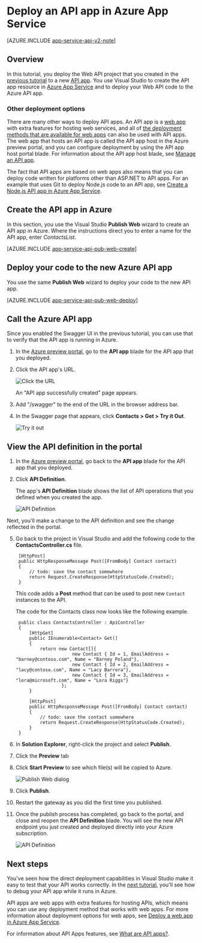 <properties 
    pageTitle="Deploy an API app in Azure App Service " 
    description="Learn how to deploy an API app project to your Azure subscription." 
    services="app-service\api" 
    documentationCenter=".net" 
    authors="bradygaster" 
    manager="wpickett" 
    editor="jimbe"/>

<tags 
    ms.service="app-service-api" 
    ms.workload="web" 
    ms.tgt_pltfrm="dotnet" 
    ms.devlang="na" 
    ms.topic="article" 
    ms.date="10/08/2015" 
    ms.author="tdykstra"/>

# Deploy an API app in Azure App Service 

[AZURE.INCLUDE [app-service-api-v2-note](../../includes/app-service-api-v2-note.md)]

## Overview

In this tutorial, you deploy the Web API project that you created in the [previous tutorial](app-service-dotnet-create-api-app.md) to a new [API app](app-service-api-apps-why-best-platform.md). You use Visual Studio to create the API app resource in [Azure App Service](../app-service/app-service-value-prop-what-is.md) and to deploy your Web API code to the Azure API app. 

### Other deployment options

There are many other ways to deploy API apps. An API app is a [web app](../app-service-web/app-service-web-overview.md) with extra features for hosting web services, and all of [the deployment methods that are available for web apps](../app-service-web/web-sites-deploy.md) can also be used with API apps. The web app that hosts an API app is called the API app host in the Azure preview portal, and you can configure deployment by using the API app host portal blade. For information about the API app host blade, see [Manage an API app](app-service-api-manage-in-portal.md).

The fact that API apps are based on web apps also means that you can deploy code written for platforms other than ASP.NET to API apps. For an example that uses Git to deploy Node.js code to an API app, see [Create a Node.js API app in Azure App Service](app-service-api-nodejs-api-app.md).
 
## <a id="provision"></a>Create the API app in Azure 

In this section, you use the Visual Studio **Publish Web** wizard to create an API app in Azure. Where the instructions direct you to enter a name for the API app, enter *ContactsList*.

[AZURE.INCLUDE [app-service-api-pub-web-create](../../includes/app-service-api-pub-web-create.md)]

## <a id="deploy"></a>Deploy your code to the new Azure API app

You use the same **Publish Web** wizard to deploy your code to the new API app.

[AZURE.INCLUDE [app-service-api-pub-web-deploy](../../includes/app-service-api-pub-web-deploy.md)]

## Call the Azure API app 

Since you enabled the Swagger UI in the previous tutorial, you can use that to verify that the API app is running in Azure.

1. In the [Azure preview portal](https://portal.azure.com), go to the **API app** blade for the API app that you deployed.

2. Click the API app's URL.

    ![Click the URL](./media/app-service-dotnet-deploy-api-app/clickurl.png)

    An "API app successfully created" page appears.

3. Add "/swagger" to the end of the URL in the browser address bar.

4. In the Swagger page that appears, click **Contacts > Get > Try it Out**.

    ![Try it out](./media/app-service-dotnet-deploy-api-app/swaggerui.png)

## View the API definition in the portal

1. In the [Azure preview portal](https://portal.azure.com), go back to the **API app** blade for the API app that you deployed.

4. Click **API Definition**. 
 
    The app's **API Definition** blade shows the list of API operations that you defined when you created the app. 

    ![API Definition](./media/app-service-dotnet-deploy-api-app/29-api-definition-v3.png)

Next, you'll make a change to the API definition and see the change reflected in the portal.

5. Go back to the project in Visual Studio and add the following code to the **ContactsController.cs** file.   

        [HttpPost]
        public HttpResponseMessage Post([FromBody] Contact contact)
        {
            // todo: save the contact somewhere
            return Request.CreateResponse(HttpStatusCode.Created);
        }

    This code adds a **Post** method that can be used to post new `Contact` instances to the API.

    The code for the Contacts class now looks like the following example.

        public class ContactsController : ApiController
        {
            [HttpGet]
            public IEnumerable<Contact> Get()
            {
                return new Contact[]{
                            new Contact { Id = 1, EmailAddress = "barney@contoso.com", Name = "Barney Poland"},
                            new Contact { Id = 2, EmailAddress = "lacy@contoso.com", Name = "Lacy Barrera"},
                            new Contact { Id = 3, EmailAddress = "lora@microsoft.com", Name = "Lora Riggs"}
                        };
            }
        
            [HttpPost]
            public HttpResponseMessage Post([FromBody] Contact contact)
            {
                // todo: save the contact somewhere
                return Request.CreateResponse(HttpStatusCode.Created);
            }
        }

7. In **Solution Explorer**, right-click the project and select **Publish**. 

9. Click the **Preview** tab

10. Click **Start Preview** to see which file(s) will be copied to Azure.  

    ![Publish Web dialog](./media/app-service-dotnet-deploy-api-app/39-re-publish-preview-step-v2.png)

11. Click **Publish**.

6. Restart the gateway as you did the first time you published.

12. Once the publish process has completed, go back to the portal, and close and reopen the **API Definition** blade. You will see the new API endpoint you just created and deployed directly into your Azure subscription.

    ![API Definition](./media/app-service-dotnet-deploy-api-app/38-portal-with-post-method-v4.png)

## Next steps

You've seen how the direct deployment capabilities in Visual Studio make it easy to test that your API works correctly. In the [next tutorial](../app-service-dotnet-remotely-debug-api-app.md), you'll see how to debug your API app while it runs in Azure.

API apps are web apps with extra features for hosting APIs, which means you can use any deployment method that works with web apps. For more information about deployment options for web apps, see [Deploy a web app in Azure App Service](../app-service-web/web-sites-deploy.md).

For information about API Apps features, see [What are API apps?](app-service-api-apps-why-best-platform.md).

